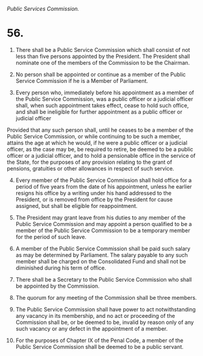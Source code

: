 *Public Services Commission.*

# 56.

1. There shall be a Public Service Commission which shall consist of not less than five persons appointed by the President. The President shall nominate one of the members of the Commission to be the Chairman.

2. No person shall be appointed or continue as a member of the Public Service Commission if he is a Member of Parliament.

3. Every person who, immediately before his appointment as a member of the Public Service Commission, was a public officer or a judicial officer shall, when such appoint­ment takes effect, cease to hold such office, and shall be ineligible for further appointment as a public officer or judicial officer

Provided that any such person shall, until he ceases to be a member of the Public Service Commission, or while continuing to be such a member, attains the age at which he would, if he were a public officer or a judicial officer, as the case may be, be required to retire, be deemed to be a public officer or a judicial officer, and to hold a pensionable office in the service of the State, for the purposes of any provision relating to the grant of pensions, gratuities or other allowances in respect of such service.

4. Every member of the Public Service Commission shall hold office for a period of five years from the date of his appointment, unless he earlier resigns his office by a writing under his hand addressed to the President, or is removed from office by the President for cause assigned, but shall be eligible for reappointment.

5. The President may grant leave from his duties to any member of the Public Service Commission and may appoint a person qualified to be a member of the Public Service Commission to be a temporary member for the period of such leave.

6. A member of the Public Service Commission shall be paid such salary as may be determined by Parliament. The salary payable to any such member shall be charged on the Consolidated Fund and shall not be diminished during his term of office.

7. There shall be a Secretary to the Public Service Commission who shall be appointed by the Commission.

8. The quorum for any meeting of the Commission shall be three members.

9. The Public Service Commission shall have power to act notwithstanding any vacancy in its membership, and no act or proceeding of the Commission shall be, or be deemed to be, invalid by reason only of any such vacancy or any defect in the appointment of a member.

10. For the purposes of Chapter IX of the Penal Code, a member of the Public Service Commission shall be deemed to be a public servant.